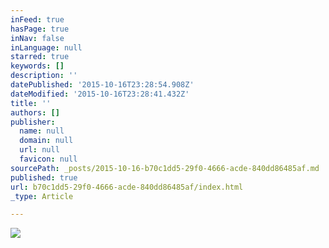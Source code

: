 ```yaml
---
inFeed: true
hasPage: true
inNav: false
inLanguage: null
starred: true
keywords: []
description: ''
datePublished: '2015-10-16T23:28:54.908Z'
dateModified: '2015-10-16T23:28:41.432Z'
title: ''
authors: []
publisher:
  name: null
  domain: null
  url: null
  favicon: null
sourcePath: _posts/2015-10-16-b70c1dd5-29f0-4666-acde-840dd86485af.md
published: true
url: b70c1dd5-29f0-4666-acde-840dd86485af/index.html
_type: Article

---
```

![](https://the-grid-user-content.s3-us-west-2.amazonaws.com/4f9cf38b-c1a7-4599-a601-ac9262cf0fb1.jpg)
